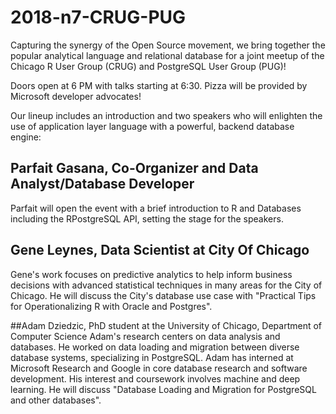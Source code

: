 # 2018-n7-CRUG-PUG

Capturing the synergy of the Open Source movement, we bring together the popular analytical language and relational database for a joint meetup of the Chicago R User Group (CRUG) and PostgreSQL User Group (PUG)!

Doors open at 6 PM with talks starting at 6:30. Pizza will be provided by Microsoft developer advocates!

Our lineup includes an introduction and two speakers who will enlighten the use of application layer language with a powerful, backend database engine:

## Parfait Gasana, Co-Organizer and Data Analyst/Database Developer
Parfait will open the event with a brief introduction to R and Databases including the RPostgreSQL API, setting the stage for the speakers.

## Gene Leynes, Data Scientist at City Of Chicago
Gene's work focuses on predictive analytics to help inform business decisions with advanced statistical techniques in many areas for the City of Chicago. He will discuss the City's database use case with "Practical Tips for Operationalizing R with Oracle and Postgres".

##Adam Dziedzic, PhD student at the University of Chicago, Department of Computer Science
Adam's research centers on data analysis and databases. He worked on data loading and migration between diverse database systems, specializing in PostgreSQL. Adam has interned at Microsoft Research and Google in core database research and software development. His interest and coursework involves machine and deep learning. He will discuss "Database Loading and Migration for PostgreSQL and other databases".